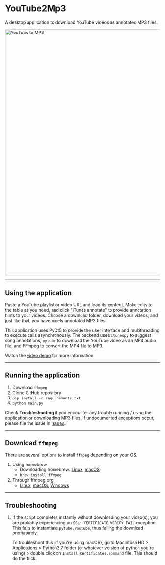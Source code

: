 # YouTube2Mp3
A desktop application to download YouTube videos as annotated MP3 files.
<br>
<p align="left">
<img src=https://i.imgur.com/wUwfptG.png alt="YouTube to MP3"
    width=800>
</p>
<hr>

## Using the application
Paste a YouTube playlist or video URL and load its content. Make edits to the table as you need, and click "iTunes annotate" to provide annotation hints to your videos. Choose a download folder, download your videos, and just like that, you have nicely annotated MP3 files.

This application uses PyQt5 to provide the user interface and multithreading to execute calls asynchronously. The backend uses ```itunespy``` to suggest song annotations, ```pytube``` to download the YouTube video as an MP4 audio file, and FFmpeg to convert the MP4 file to MP3.

Watch the <a href="https://www.youtube.com/watch?v=z_aymV1H1Ro&feature=youtu.be">video demo</a> for more information.
<hr>

## Running the application

1) Download ```ffmpeg```
2) Clone GitHub repository
3) ```pip install -r requirements.txt```
4) ```python main.py```

Check <b>Troubleshooting</b> if you encounter any trouble running / using the application or downloading MP3 files. If undocumented exceptions occur, please file the issue in <a href="https://github.com/irahorecka/YouTube2Mp3/issues">issues</a>.
<hr>

## Download ```ffmpeg```

There are several options to install ```ffmpeg``` depending on your OS.

1) Using homebrew
    - Downloading homebrew: 
    <a href="https://docs.brew.sh/Homebrew-on-Linux">Linux</a>,
    <a href="https://docs.brew.sh/Installation">macOS</a>
    -  ```brew install ffmpeg```
2) Through ffmpeg.org
    - <a href="https://www.ffmpeg.org/download.html#build-linux">Linux</a>,
    <a href="https://www.ffmpeg.org/download.html#build-mac">macOS</a>,
    <a href="https://www.ffmpeg.org/download.html#build-windows">Windows</a>
    
<hr>

## Troubleshooting

1) If the script completes instantly without downloading your video(s), you are probably experiencing an ```SSL: CERTIFICATE_VERIFY_FAIL``` exception. This fails to instantiate ```pytube.Youtube```, thus failing the download prematurely.

    To troubleshoot this (if you're using macOS), go to Macintosh HD > Applications > Python3.7 folder (or whatever version of python you're using) > double click on ```Install Certificates.command``` file. This should do the trick.
